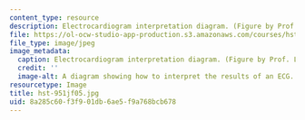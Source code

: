 ```yaml
---
content_type: resource
description: Electrocardiogram interpretation diagram. (Figure by Prof. Lucila Ohno-Machado.)
file: https://ol-ocw-studio-app-production.s3.amazonaws.com/courses/hst-951j-medical-decision-support-fall-2005/8a285c60f3f901db6ae5f9a768bcb678_hst-951jf05.jpg
file_type: image/jpeg
image_metadata:
  caption: Electrocardiogram interpretation diagram. (Figure by Prof. Lucila Ohno-Machado.)
  credit: ''
  image-alt: A diagram showing how to interpret the results of an ECG.
resourcetype: Image
title: hst-951jf05.jpg
uid: 8a285c60-f3f9-01db-6ae5-f9a768bcb678
---
```

